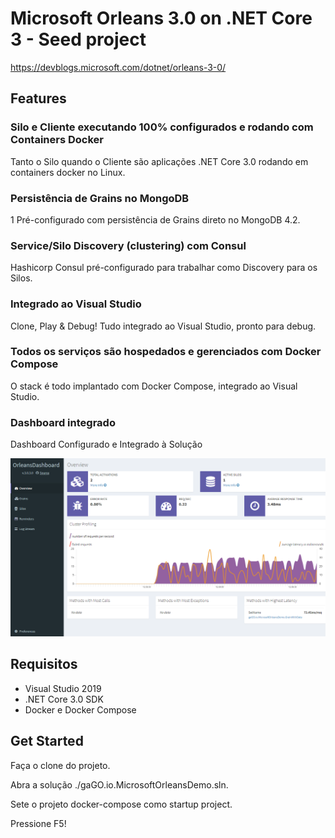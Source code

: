 # Microsoft Orleans 3.0 on .NET Core 3 - Seed project

https://devblogs.microsoft.com/dotnet/orleans-3-0/

## Features

### Silo e Cliente executando 100% configurados e rodando com Containers Docker

Tanto o Silo quando o Cliente são aplicações .NET Core 3.0 rodando em containers docker no Linux.

### Persistência de Grains no MongoDB
1
Pré-configurado com persistência de Grains direto no MongoDB 4.2.

### Service/Silo Discovery (clustering) com Consul

Hashicorp Consul pré-configurado para trabalhar como Discovery para os Silos.

### Integrado ao Visual Studio 

Clone, Play & Debug! Tudo integrado ao Visual Studio, pronto para debug.

### Todos os serviços são hospedados e gerenciados com Docker Compose

O stack é todo implantado com Docker Compose, integrado ao Visual Studio.


### Dashboard integrado

Dashboard Configurado e Integrado à Solução

![alt text][logo]

[logo]: ./assets/OrleansDashboard.png "Logo Title Text 2"


## Requisitos

* Visual Studio 2019
* .NET Core 3.0 SDK
* Docker e Docker Compose

## Get Started

Faça o clone do projeto.

Abra a solução ./gaGO.io.MicrosoftOrleansDemo.sln.

Sete o projeto docker-compose como startup project.

Pressione F5!
